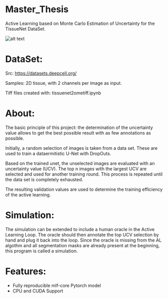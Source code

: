 # Master_Thesis
Active Learning based on Monte Carlo Estimation of Uncertainty for the TissueNet DataSet. 

![alt text](https://datasets.deepcell.org/images/multiplex_overlay.webp)

# DataSet: 
Src: https://datasets.deepcell.org/

Samples: 2D tissue, with 2 channels per image as input.

Tiff files created with: tissuenet2ometiff.ipynb

# About:
The basic principle of this project: the determination of the uncertainty value allows to get the best possible result with as few annotations as possible. 

Initially, a random selection of images is taken from a data set. These are used to train a dataermitistic U-Net with DropOuts.  

Based on the trained unet, the unselected images are evaluated with an uncertainty value (UCV). The top n images with the largest UCV are selected and used for another training round. This process is repeated until the data set is completely exhausted.

The resulting validation values are used to determine the training efficiency of the active learning.

# Simulation:
The simulation can be extended to include a human oracle in the Active Learning Loop. The oracle should then annotate the top UCV selection by hand and plug it back into the loop.
 Since the oracle is missing from the AL algothm and all segmentation masks are already present at the beginning, this program is called a simulation. 
 
 # Features:
 - Fully reproducible mlf-core Pytorch model
 - CPU and CUDA Support
